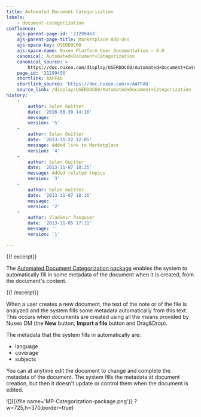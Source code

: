 ```yaml
---
title: Automated Document Categorization
labels:
    - document-categorization
confluence:
    ajs-parent-page-id: '21299463'
    ajs-parent-page-title: Marketplace Add-Ons
    ajs-space-key: USERDOC60
    ajs-space-name: Nuxeo Platform User Documentation — 6.0
    canonical: Automated+Document+Categorization
    canonical_source: >-
        https://doc.nuxeo.com/display/USERDOC60/Automated+Document+Categorization
    page_id: '21299456'
    shortlink: AAFFAQ
    shortlink_source: 'https://doc.nuxeo.com/x/AAFFAQ'
    source_link: /display/USERDOC60/Automated+Document+Categorization
history:
    - 
        author: Solen Guitter
        date: '2016-08-30 14:18'
        message: ''
        version: '5'
    - 
        author: Solen Guitter
        date: '2013-11-22 12:05'
        message: Added link to Marketplace
        version: '4'
    - 
        author: Solen Guitter
        date: '2013-11-07 18:25'
        message: Added related topics
        version: '3'
    - 
        author: Solen Guitter
        date: '2013-11-07 18:16'
        message: ''
        version: '2'
    - 
        author: Vladimir Pasquier
        date: '2013-11-05 17:11'
        message: ''
        version: '1'

---
```

{{! excerpt}}

The [Automated Document Categorization package](https://connect.nuxeo.com/nuxeo/site/marketplace/package/automated-document-categorization) enables the system to automatically fill in some metadata of the document when it is created, from the document's content.

{{! /excerpt}}

When a user creates a new document, the text of the note or of the file is analyzed and the system fills some metadata automatically from this text. This occurs when documents are created using all the means provided by Nuxeo DM (the **New** button, **Import a file** button and Drag&Drop).

The metadata that the system fills in automatically are:

*   language
*   coverage
*   subjects

You can at anytime edit the document to change and complete the metadata of the document. The system fills the metadata at document creation, but then it doesn't update or control them when the document is edited.

![]({{file name='MP-Categorization-package.png'}} ?w=725,h=370,border=true)

&nbsp;